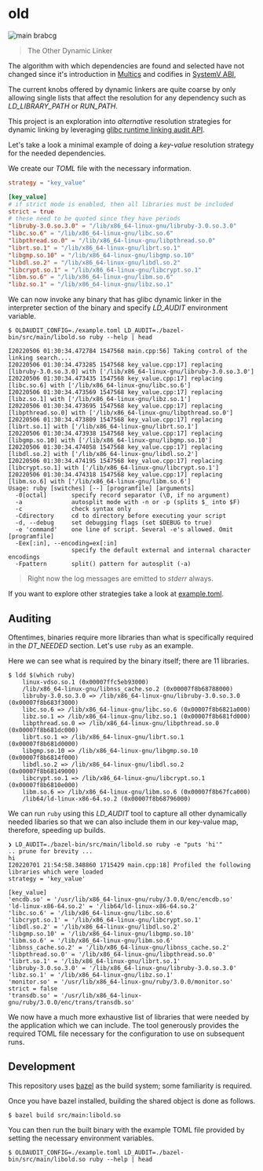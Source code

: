 # old

![main brabcg](https://github.com/fzakaria/old/actions/workflows/actions.yml/badge.svg)

> The Other Dynamic Linker

The algorithm with which dependencies are found and selected have not changed since it's introduction in [Multics](https://en.wikipedia.org/wiki/Multics) and codifies in [SystemV ABI](http://www.sco.com/developers/devspecs/gabi41.pdf),

The current knobs offered by dynamic linkers are quite coarse by only allowing single lists that affect the resolution for any dependency such as _LD_LIBRARY_PATH_ or _RUN_PATH_.

This project is an exploration into _alternative_ resolution strategies for dynamic linking by leveraging [glibc runtime linking audit API](https://man7.org/linux/man-pages/man7/rtld-audit.7.html).

Let's take a look a minimal example of doing a _key-value_ resolution strategy for the needed dependencies.

We create our _TOML_ file with the necessary information.
```toml
strategy = "key_value"

[key_value]
# if strict mode is enabled, then all libraries must be included
strict = true
# these need to be quoted since they have periods
"libruby-3.0.so.3.0" = "/lib/x86_64-linux-gnu/libruby-3.0.so.3.0"
"libc.so.6" = "/lib/x86_64-linux-gnu/libc.so.6"
"libpthread.so.0" = "/lib/x86_64-linux-gnu/libpthread.so.0"
"librt.so.1" = "/lib/x86_64-linux-gnu/librt.so.1"
"libgmp.so.10" = "/lib/x86_64-linux-gnu/libgmp.so.10"
"libdl.so.2" = "/lib/x86_64-linux-gnu/libdl.so.2"
"libcrypt.so.1" = "/lib/x86_64-linux-gnu/libcrypt.so.1"
"libm.so.6" = "/lib/x86_64-linux-gnu/libm.so.6"
"libz.so.1" = "/lib/x86_64-linux-gnu/libz.so.1"
```

We can now invoke any binary that has glibc dynamic linker in the interpreter section of the binary and specify _LD_AUDIT_ environment variable.

```console
$ OLDAUDIT_CONFIG=./example.toml LD_AUDIT=./bazel-bin/src/main/libold.so ruby --help | head

I20220506 01:30:34.472784 1547568 main.cpp:56] Taking control of the linking search....
I20220506 01:30:34.473285 1547568 key_value.cpp:17] replacing [libruby-3.0.so.3.0] with ['/lib/x86_64-linux-gnu/libruby-3.0.so.3.0']
I20220506 01:30:34.473435 1547568 key_value.cpp:17] replacing [libc.so.6] with ['/lib/x86_64-linux-gnu/libc.so.6']
I20220506 01:30:34.473569 1547568 key_value.cpp:17] replacing [libz.so.1] with ['/lib/x86_64-linux-gnu/libz.so.1']
I20220506 01:30:34.473695 1547568 key_value.cpp:17] replacing [libpthread.so.0] with ['/lib/x86_64-linux-gnu/libpthread.so.0']
I20220506 01:30:34.473809 1547568 key_value.cpp:17] replacing [librt.so.1] with ['/lib/x86_64-linux-gnu/librt.so.1']
I20220506 01:30:34.473938 1547568 key_value.cpp:17] replacing [libgmp.so.10] with ['/lib/x86_64-linux-gnu/libgmp.so.10']
I20220506 01:30:34.474058 1547568 key_value.cpp:17] replacing [libdl.so.2] with ['/lib/x86_64-linux-gnu/libdl.so.2']
I20220506 01:30:34.474195 1547568 key_value.cpp:17] replacing [libcrypt.so.1] with ['/lib/x86_64-linux-gnu/libcrypt.so.1']
I20220506 01:30:34.474318 1547568 key_value.cpp:17] replacing [libm.so.6] with ['/lib/x86_64-linux-gnu/libm.so.6']
Usage: ruby [switches] [--] [programfile] [arguments]
  -0[octal]       specify record separator (\0, if no argument)
  -a              autosplit mode with -n or -p (splits $_ into $F)
  -c              check syntax only
  -Cdirectory     cd to directory before executing your script
  -d, --debug     set debugging flags (set $DEBUG to true)
  -e 'command'    one line of script. Several -e's allowed. Omit [programfile]
  -Eex[:in], --encoding=ex[:in]
                  specify the default external and internal character encodings
  -Fpattern       split() pattern for autosplit (-a)
```

> Right now the log messages are emitted to _stderr_ always.

If you want to explore other strategies take a look at [example.toml](example.toml).

## Auditing

Oftentimes, binaries require more libraries than what is specifically required in the _DT_NEEDED_ section.
Let's use `ruby` as an example.

Here we can see what is required by the binary itself; there are 11 libraries.
```console
$ ldd $(which ruby)
	linux-vdso.so.1 (0x00007ffc5eb93000)
	/lib/x86_64-linux-gnu/libnss_cache.so.2 (0x00007f8b68788000)
	libruby-3.0.so.3.0 => /lib/x86_64-linux-gnu/libruby-3.0.so.3.0 (0x00007f8b683f3000)
	libc.so.6 => /lib/x86_64-linux-gnu/libc.so.6 (0x00007f8b6821a000)
	libz.so.1 => /lib/x86_64-linux-gnu/libz.so.1 (0x00007f8b681fd000)
	libpthread.so.0 => /lib/x86_64-linux-gnu/libpthread.so.0 (0x00007f8b681dc000)
	librt.so.1 => /lib/x86_64-linux-gnu/librt.so.1 (0x00007f8b681d0000)
	libgmp.so.10 => /lib/x86_64-linux-gnu/libgmp.so.10 (0x00007f8b6814f000)
	libdl.so.2 => /lib/x86_64-linux-gnu/libdl.so.2 (0x00007f8b68149000)
	libcrypt.so.1 => /lib/x86_64-linux-gnu/libcrypt.so.1 (0x00007f8b6810e000)
	libm.so.6 => /lib/x86_64-linux-gnu/libm.so.6 (0x00007f8b67fca000)
	/lib64/ld-linux-x86-64.so.2 (0x00007f8b68796000)
```

We can run `ruby` using this _LD_AUDIT_ tool to capture all other dynamically needed libaries so that we can also
include them in our key-value map, therefore, speeding up builds.

```console
❯ LD_AUDIT=./bazel-bin/src/main/libold.so ruby -e "puts 'hi'"
.. prune for brevity ...
hi
I20220701 21:54:58.348860 1715429 main.cpp:18] Profiled the following libraries which were loaded
strategy = 'key_value'

[key_value]
'encdb.so' = '/usr/lib/x86_64-linux-gnu/ruby/3.0.0/enc/encdb.so'
'ld-linux-x86-64.so.2' = '/lib64/ld-linux-x86-64.so.2'
'libc.so.6' = '/lib/x86_64-linux-gnu/libc.so.6'
'libcrypt.so.1' = '/lib/x86_64-linux-gnu/libcrypt.so.1'
'libdl.so.2' = '/lib/x86_64-linux-gnu/libdl.so.2'
'libgmp.so.10' = '/lib/x86_64-linux-gnu/libgmp.so.10'
'libm.so.6' = '/lib/x86_64-linux-gnu/libm.so.6'
'libnss_cache.so.2' = '/lib/x86_64-linux-gnu/libnss_cache.so.2'
'libpthread.so.0' = '/lib/x86_64-linux-gnu/libpthread.so.0'
'librt.so.1' = '/lib/x86_64-linux-gnu/librt.so.1'
'libruby-3.0.so.3.0' = '/lib/x86_64-linux-gnu/libruby-3.0.so.3.0'
'libz.so.1' = '/lib/x86_64-linux-gnu/libz.so.1'
'monitor.so' = '/usr/lib/x86_64-linux-gnu/ruby/3.0.0/monitor.so'
strict = false
'transdb.so' = '/usr/lib/x86_64-linux-gnu/ruby/3.0.0/enc/trans/transdb.so'
```

We now have a much more exhaustive list of libraries that were needed by the application which we can include.
The tool generously provides the required TOML file necessary for the configuration to use on subsequent runs.

## Development

This repository uses [bazel](https://docs.bazel.build/) as the build system; some familiarity is required.

Once you have bazel installed, building the shared object is done as follows.
```console
$ bazel build src/main:libold.so
```

You can then run the built binary with the example TOML file provided by setting the necessary environment variables.

```console
$ OLDAUDIT_CONFIG=./example.toml LD_AUDIT=./bazel-bin/src/main/libold.so ruby --help | head
```